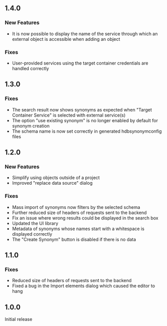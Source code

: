 ## 1.4.0

### New Features
- It is now possible to display the name of the service through which an external object is accessible when adding an object

### Fixes
- User-provided services using the target container credentials are handled correctly

## 1.3.0

### Fixes
- The search result now shows synonyms as expected when "Target Container Service" is selected with external service(s)
- The option "use existing synonym" is no longer enabled by default for synonym creation
- The schema name is now set correctly in generated hdbsynonymconfig files

## 1.2.0

### New Features
- Simplify using objects outside of a project
- Improved "replace data source" dialog

### Fixes
- Mass import of synonyms now filters by the selected schema
- Further reduced size of headers of requests sent to the backend
- Fix an issue where wrong results could be displayed in the search box
- Updated the UI library
- Metadata of synonyms whose names start with a whitespace is displayed correctly
- The "Create Synonym" button is disabled if there is no data

## 1.1.0

### Fixes
- Reduced size of headers of requests sent to the backend
- Fixed a bug in the Import elements dialog which caused the editor to hang

## 1.0.0

Initial release